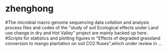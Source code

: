 # zhenghong
#The microbial macro genome sequencing data collation and analysis process files and codes of the "study of soil Ecological effects under Land use change in dry and Hot Valley" project are mainly backed up here.
#Scripts for statistics and plotting figures in "Effects of degraded grassland conversion to mango plantation on soil CO2 fluxes",which under review in ...

